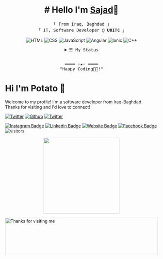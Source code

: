 
<!-- Intro  -->
<h1 align="center"># Hello I'm <a target="_blank" href="https://sajadsamer.me/">Sajad</a>👋</h1>
<p align="center">
        <!-- Organisation  -->
        <samp>
                「 From Iraq, Baghdad 」
                <br>
                「 IT, Software Developer @<b> UOITC</b> 」
                <br>
                <br>
        </samp>
        <!-- Programming Languages -->
        <!-- HTML -->
        <a target="_blank"><img alt="HTML" src="https://img.shields.io/badge/HTML-95%25-%23ff6b6b">
        </a>
        <!-- CSS  -->
        <a target="_blank"><img alt="CSS" src="https://img.shields.io/badge/-CSS-1572B6?style=flat-square&logo=CSS3&logoColor=white">
        </a>
        <!-- JavaScript -->
        <a target="_blank"><img alt="JavaScript" src="https://img.shields.io/badge/-JavaScript-23F79F1F?style=flat-square&logo=JavaScript&logoColor=white">
        </a>
        <!-- Angular -->
        <a target="_blank"><img alt="Angular" src="https://img.shields.io/badge/-JavaScript-23F79F1F?style=flat-square&logo=JavaScript&logoColor=white">
        </a>
        <!-- Ionic -->
        <a target="_blank"><img alt="Ionic" src="https://img.shields.io/badge/-JavaScript-F7DF1E?style=flat-square&logo=JavaScript&logoColor=white">
        </a>
        <!-- C++ -->
        <a target="_blank"><img alt="C++" src="https://img.shields.io/badge/-C++-9b3675?style=flat-square&logo=C%2B%2B&logoColor=white">
        </a>
</p>

<!-- Details Section-->
<details align="center">
    <summary> <samp>&#9776; My Status</samp></summary>
    <p align="center">
        <br>
        <!-- Activity Widget -->
        <img alt="My Status"
                src="https://github-readme-stats.vercel.app/api?username=potato-01&show_icons=true&theme=radical" />
        <br>
        <!-- Social Links -->
        <p>Find me on</p>
        <!-- Gmail -->
        <a href="mailto:shafinshahriar340@gmail.com" target="_blank"><img alt="Gmail"
                src="https://img.shields.io/badge/-Gmail-EA4335?style=flat-square&logo=Gmail&logoColor=white">
        </a>
        <!-- Facebook -->
        <a href="https://www.facebook.com/shhriar.shafin" target="_blank"><img alt="Facebook"
                src="https://img.shields.io/badge/-Facebook-1877F2?style=flat-square&logo=Facebook&logoColor=white">
        </a>
        <!-- Instagram -->
        <a href="https://www.instagram.com/shhriar_shafin/" target="_blank"><img alt="Instagram"
                src="https://img.shields.io/badge/-Instagram-E4405F?style=flat-square&logo=Instagram&logoColor=white">
        </a>
        <!-- Linkedin -->
        <a href="https://www.linkedin.com/in/shahriarshafin/" target="_blank"><img alt="Linkedin"
                src="https://img.shields.io/badge/-Linkedin-0A66C2?style=flat-square&logo=Linkedin&logoColor=white">
        </a>
        <!-- Youtube -->
        <a href="https://www.youtube.com/c/ShahriarShafin/videos" target="_blank"><img alt="Youtube"
                src="https://img.shields.io/badge/-Youtube-FF0000?style=flat-square&logo=Youtube&logoColor=white">
        </a>
    </p>
</details>
<br>

<!-- Footer -->
<samp>
    <p align="center">
        ════ ⋆★⋆ ════
        <br>
        "Happy Coding👨‍💻!"
    </p>
</samp>















# Hi I'm Potato 👋
Welcome to my profile! i'm a software developer from Iraq-Baghdad. Thanks for visiting and I'd love to connect!
<!--Website -->

<p>
<a href="https://blog.aoaoao.me" target="_blank"><img alt="Twitter" src="https://img.shields.io/badge/Blog-%23FF4088.svg?&style=for-the-badge&logo=hugo&logoColor=white" /></a>
<a href="https://github.com/HFO4" target="_blank"><img alt="Github" src="https://img.shields.io/badge/GitHub-%2312100E.svg?&style=for-the-badge&logo=Github&logoColor=white" /></a>
<a href="https://twitter.com/AaronLiu00" target="_blank"><img alt="Twitter" src="https://img.shields.io/badge/twitter-%231DA1F2.svg?&style=for-the-badge&logo=twitter&logoColor=white" /></a>
</p>


[![Instagram Badge](https://img.shields.io/badge/-Instagram-e4405f?style=flat-square&logo=Instagram&logoColor=white)](https://instagram.com/cusastudio)
[![Linkedin Badge](https://img.shields.io/badge/-LinkedIn-0e76a8?style=flat-square&logo=Linkedin&logoColor=white)](https://www.linkedin.com/mwlite/in/sajad-samir-210b771a5)
[![Website Badge](https://img.shields.io/badge/Website-3b5998?style=flat-square&logo=google-chrome&logoColor=white)](http://sajadsamer.me)
[![Facebook Badge](https://img.shields.io/badge/-Facebook-0088cc?style=flat-square&logo=Facebook&logoColor=white)](https://www.facebook.com/people/Sajad-Samer/100008228555745)
![visitors](https://visitor-badge.laobi.icu/badge?page_id=potato-01.potato-01)

<!-- ![Potato's github stats](https://github-readme-stats.vercel.app/api?username=potato-0&show_icons) -->

<!-- [![Twitter Badge](https://img.shields.io/badge/-Twitter-00acee?style=flat-square&logo=Twitter&logoColor=white)]()
[![YouTube Badge](https://img.shields.io/badge/-YouTube-e4405f?style=flat-square&logo=Youtube&logoColor=white)]() -->

<p align="center">
  <img width="250" src="https://media1.tenor.com/images/b06111ca4f61490fe7dc535e0250d603/tenor.gif">
</p>
<img height="120" alt="Thanks for visiting me" width="100%" src="https://raw.githubusercontent.com/BrunnerLivio/brunnerlivio/master/images/marquee.svg" />

